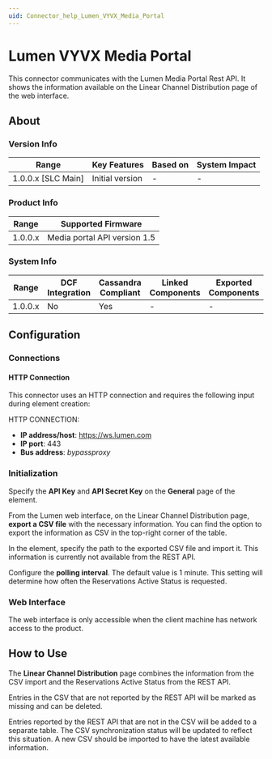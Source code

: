 ```yaml
---
uid: Connector_help_Lumen_VYVX_Media_Portal
---
```


# Lumen VYVX Media Portal

This connector communicates with the Lumen Media Portal Rest API. It shows the information available on the Linear Channel Distribution page of the web interface.

## About

### Version Info

| Range                | Key Features     | Based on     | System Impact     |
|----------------------|------------------|--------------|-------------------|
| 1.0.0.x [SLC Main]   | Initial version  | -            | -                 |

### Product Info

| Range     | Supported Firmware           |
|-----------|------------------------------|
| 1.0.0.x   | Media portal API version 1.5 |

### System Info

| Range     | DCF Integration     | Cassandra Compliant     | Linked Components     | Exported Components     |
|-----------|---------------------|-------------------------|-----------------------|-------------------------|
| 1.0.0.x   | No                  | Yes                     | -                     | -                       |

## Configuration

### Connections

#### HTTP Connection

This connector uses an HTTP connection and requires the following input during element creation:

HTTP CONNECTION:

- **IP address/host**: https://ws.lumen.com
- **IP port**: 443
- **Bus address**: *bypassproxy*

### Initialization

Specify the **API Key** and **API Secret Key** on the **General** page of the element.

From the Lumen web interface, on the Linear Channel Distribution page, **export a CSV file** with the necessary information. You can find the option to export the information as CSV in the top-right corner of the table.

In the element, specify the path to the exported CSV file and import it. This information is currently not available from the REST API.

Configure the **polling interval**. The default value is 1 minute. This setting will determine how often the Reservations Active Status is requested.

### Web Interface

The web interface is only accessible when the client machine has network access to the product.

## How to Use

The **Linear Channel Distribution** page combines the information from the CSV import and the Reservations Active Status from the REST API.

Entries in the CSV that are not reported by the REST API will be marked as missing and can be deleted.

Entries reported by the REST API that are not in the CSV will be added to a separate table. The CSV synchronization status will be updated to reflect this situation. A new CSV should be imported to have the latest available information.
